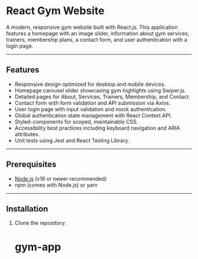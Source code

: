 # React Gym Website

A modern, responsive gym website built with React.js. This application features a homepage with an image slider, information about gym services, trainers, membership plans, a contact form, and user authentication with a login page.

---

## Features

- Responsive design optimized for desktop and mobile devices.
- Homepage carousel slider showcasing gym highlights using Swiper.js.
- Detailed pages for About, Services, Trainers, Membership, and Contact.
- Contact form with form validation and API submission via Axios.
- User login page with input validation and mock authentication.
- Global authentication state management with React Context API.
- Styled-components for scoped, maintainable CSS.
- Accessibility best practices including keyboard navigation and ARIA attributes.
- Unit tests using Jest and React Testing Library.

---

## Prerequisites

- [Node.js](https://nodejs.org/) (v18 or newer recommended)
- npm (comes with Node.js) or yarn

---

## Installation

1. Clone the repository:

   # gym-app
